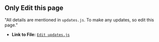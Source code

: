 ## Only Edit this page

"All details are mentioned in `updates.js`. To make any updates, so edit this page."

- **Link to File:** [`Edit updates.js`](https://github.com/melbinproy2003/My-Web/blob/main/src/updates.js)


